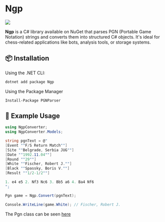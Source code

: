 # Ngp

[![](https://img.shields.io/nuget/v/Ngp.svg?logo=nuget)](https://www.nuget.org/packages/Ngp) 

**Ngp** is a C# library available on NuGet that parses PGN (Portable Game Notation) strings and converts them into structured C# objects. It's ideal for chess-related applications like bots, analysis tools, or storage systems.

## 📦 Installation

Using the .NET CLI:

```bash
dotnet add package Ngp
```

Using the Package Manager

```bash
Install-Package PGNParser
```

## 🧩 Example Usage
```csharp
using NgpConverter;
using NgpConverter.Models;

string pgnText = @"
[Event ""F/S Return Match""]
[Site ""Belgrade, Serbia JUG""]
[Date ""1992.11.04""]
[Round ""29""]
[White ""Fischer, Robert J.""]
[Black ""Spassky, Boris V.""]
[Result ""1/2-1/2""]

1. e4 e5 2. Nf3 Nc6 3. Bb5 a6 4. Ba4 Nf6
";

Pgn game = Ngp.Convert(pgnText);

Console.WriteLine(game.White); // Fischer, Robert J.
```

The Pgn class can be seen [here](https://github.com/NormanFrieman/Ngp/blob/main/src/NgpConverter/Models/Pgn.cs)
